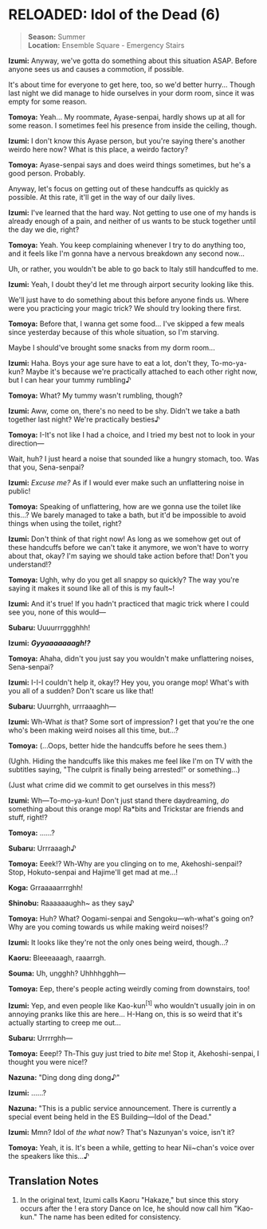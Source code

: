 # RELOADED: Idol of the Dead (6)

> **Season:** Summer<br>
> **Location:** Ensemble Square - Emergency Stairs

**Izumi:** Anyway, we've gotta do something about this situation ASAP. Before anyone sees us and causes a commotion, if possible.

It's about time for everyone to get here, too, so we'd better hurry... Though last night we did manage to hide ourselves in your dorm room, since it was empty for some reason.

**Tomoya:** Yeah... My roommate, Ayase-senpai, hardly shows up at all for some reason. I sometimes feel his presence from inside the ceiling, though.

**Izumi:** I don't know this Ayase person, but you're saying there's another weirdo here now? What is this place, a weirdo factory?

**Tomoya:** Ayase-senpai says and does weird things sometimes, but he's a good person. Probably.

Anyway, let's focus on getting out of these handcuffs as quickly as possible. At this rate, it'll get in the way of our daily lives.

**Izumi:** I've learned that the hard way. Not getting to use one of my hands is already enough of a pain, and neither of us wants to be stuck together until the day we die, right?

**Tomoya:** Yeah. You keep complaining whenever I try to do anything too, and it feels like I'm gonna have a nervous breakdown any second now...

Uh, or rather, you wouldn't be able to go back to Italy still handcuffed to me.

**Izumi:** Yeah, I doubt they'd let me through airport security looking like this.

We'll just have to do something about this before anyone finds us. Where were you practicing your magic trick? We should try looking there first.

**Tomoya:** Before that, I wanna get some food... I've skipped a few meals since yesterday because of this whole situation, so I'm starving.

Maybe I should've brought some snacks from my dorm room...

**Izumi:** Haha. Boys your age sure have to eat a lot, don't they, To-mo-ya-kun? Maybe it's because we're practically attached to each other right now, but I can hear your tummy rumbling♪

**Tomoya:** What? My tummy wasn't rumbling, though?

**Izumi:** Aww, come on, there's no need to be shy. Didn't we take a bath together last night? We're practically besties♪

**Tomoya:** I-It's not like I had a choice, and I tried my best not to look in your direction—

Wait, huh? I just heard a noise that sounded like a hungry stomach, too. Was that you, Sena-senpai?

**Izumi:** *Excuse me?* As if I would ever make such an unflattering noise in public!

**Tomoya:** Speaking of unflattering, how are we gonna use the toilet like this...? We barely managed to take a bath, but it'd be impossible to avoid things when using the toilet, right?

**Izumi:** Don't think of that right now! As long as we somehow get out of these handcuffs before we can't take it anymore, we won't have to worry about that, okay? I'm saying we should take action before that! Don't you understand!?

**Tomoya:** Ughh, why do you get all snappy so quickly? The way you're saying it makes it sound like all of this is my fault~!

**Izumi:** And it's true! If you hadn't practiced that magic trick where I could see you, none of this would—

**Subaru:** Uuuurrrggghhh!

**Izumi:** ***Gyyaaaaaaagh!?***

**Tomoya:** Ahaha, didn't you just say you wouldn't make unflattering noises, Sena-senpai?

**Izumi:** I-I-I couldn't help it, okay!? Hey you, you orange mop! What's with you all of a sudden? Don't scare us like that!

**Subaru:** Uuurrghh, urrraaaghh—

**Izumi:** Wh-What *is* that? Some sort of impression? I get that you're the one who's been making weird noises all this time, but...?

**Tomoya:** (...Oops, better hide the handcuffs before he sees them.)

(Ughh. Hiding the handcuffs like this makes me feel like I'm on TV with the subtitles saying, "The culprit is finally being arrested!" or something...)

(Just what crime did we commit to get ourselves in this mess?)

**Izumi:** Wh—To-mo-ya-kun! Don't just stand there daydreaming, *do* something about this orange mop! Ra*bits and Trickstar are friends and stuff, right!?

**Tomoya:** ......?

**Subaru:** Urrraaagh♪

**Tomoya:** Eeek!? Wh-Why are you clinging on to me, Akehoshi-senpai!? Stop, Hokuto-senpai and Hajime'll get mad at me...!

**Koga:** Grraaaaarrrghh!

**Shinobu:** Raaaaaaughh~ as they say♪

**Tomoya:** Huh? What? Oogami-senpai and Sengoku—wh-what's going on? Why are you coming towards us while making weird noises!?

**Izumi:** It looks like they're not the only ones being weird, though...?

**Kaoru:** Bleeeaaagh, raaarrgh.

**Souma:** Uh, ungghh? Uhhhhgghh—

**Tomoya:** Eep, there's people acting weirdly coming from downstairs, too!

**Izumi:** Yep, and even people like Kao-kun<sup>[1]</sup> who wouldn't usually join in on annoying pranks like this are here... H-Hang on, this is so weird that it's actually starting to creep me out...

**Subaru:** Urrrrghh—

**Tomoya:** Eeep!? Th-This guy just tried to *bite* me! Stop it, Akehoshi-senpai, I thought you were nice!?

**Nazuna:** "Ding dong ding dong♪"

**Izumi:** ......?

**Nazuna:** "This is a public service announcement. There is currently a special event being held in the ES Building—Idol of the Dead."

**Izumi:** Mmn? Idol of *the what* now? That's Nazunyan's voice, isn't it?

**Tomoya:** Yeah, it is. It's been a while, getting to hear Nii~chan's voice over the speakers like this...♪

## Translation Notes

1.  In the original text, Izumi calls Kaoru "Hakaze," but since this story occurs after the ! era story Dance on Ice, he should now call him "Kao-kun." The name has been edited for consistency.
